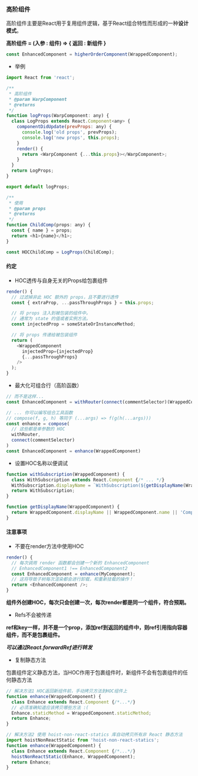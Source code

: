 ### 高阶组件

高阶组件主要是React用于复用组件逻辑，基于React组合特性而形成的一种**设计模式**。

**高阶组件 = (入参 : 组件) => { 返回 : 新组件 }**

```javascript
const EnhancedComponent = higherOrderComponent(WrappedComponent);
```

- 举例

```javascript
import React from 'react';

/**
 * 高阶组件
 * @param WarpComponent
 * @returns
 */
function logProps(WarpComponent: any) {
  class LogProps extends React.Component<any> {
    componentDidUpdate(prevProps: any) {
      console.log('old props', prevProps);
      console.log('new props', this.props);
    }
    render() {
      return <WarpComponent {...this.props}></WarpComponent>;
    }
  }
  return LogProps;
}

export default logProps;

/**
 * 使用
 * @param props
 * @returns
 */
function ChildComp(props: any) {
  const { name } = props;
  return <h1>{name}</h1>;
}

const HOCChildComp = LogProps(ChildComp);
```

#### 约定

- HOC透传与自身无关的Props给包裹组件

```javascript
render() {
  // 过滤掉非此 HOC 额外的 props，且不要进行透传
  const { extraProp, ...passThroughProps } = this.props;

  // 将 props 注入到被包装的组件中。
  // 通常为 state 的值或者实例方法。
  const injectedProp = someStateOrInstanceMethod;

  // 将 props 传递给被包装组件
  return (
    <WrappedComponent
      injectedProp={injectedProp}
      {...passThroughProps}
    />
  );
}
```

- 最大化可组合行（高阶函数）

```javascript
// 而不是这样...
const EnhancedComponent = withRouter(connect(commentSelector)(WrappedComponent))

// ... 你可以编写组合工具函数
// compose(f, g, h) 等同于 (...args) => f(g(h(...args)))
const enhance = compose(
  // 这些都是单参数的 HOC
  withRouter,
  connect(commentSelector)
)
const EnhancedComponent = enhance(WrappedComponent)
```

- 设置HOC名称以便调试

```javascript
function withSubscription(WrappedComponent) {
  class WithSubscription extends React.Component {/* ... */}
  WithSubscription.displayName = `WithSubscription(${getDisplayName(WrappedComponent)})`;
  return WithSubscription;
}

function getDisplayName(WrappedComponent) {
  return WrappedComponent.displayName || WrappedComponent.name || 'Component';
}
```

#### 注意事项

- 不要在render方法中使用HOC

```javascript
render() {
  // 每次调用 render 函数都会创建一个新的 EnhancedComponent
  // EnhancedComponent1 !== EnhancedComponent2
  const EnhancedComponent = enhance(MyComponent);
  // 这将导致子树每次渲染都会进行卸载，和重新挂载的操作！
  return <EnhancedComponent />;
}
```

**组件外创建HOC，每次只会创建一次，每次render都是同一个组件，符合预期。**

- Refs不会被传递

**ref和key一样，并不是一个prop，添加ref到返回的组件中，则ref引用指向容器组件，而不是包裹组件。**

***可以通过React.forwardRef进行转发***

- 复制静态方法

包裹组件定义静态方法，当HOC作用于包裹组件时，新组件不会有包裹组件的任何静态方法

```javascript
// 解决方法1 HOC返回新组件前，手动拷贝方法到HOC组件上
function enhance(WrappedComponent) {
  class Enhance extends React.Component {/*...*/}
  // 必须准确知道应该拷贝哪些方法 :(
  Enhance.staticMethod = WrappedComponent.staticMethod;
  return Enhance;
}

// 解决方法2 使用 hoist-non-react-statics 库自动拷贝所有非 React 静态方法
import hoistNonReactStatic from 'hoist-non-react-statics';
function enhance(WrappedComponent) {
  class Enhance extends React.Component {/*...*/}
  hoistNonReactStatic(Enhance, WrappedComponent);
  return Enhance;
}
```